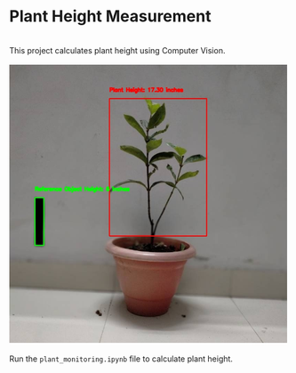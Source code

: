 # Plant Height Measurement
<br>
This project calculates plant height using Computer Vision.
<br>
<br>
<img src="https://github.com/tim3in/plant_height_measurement/blob/main/output_annotated_50.jpg?raw=true" width="500" >
<br><br>
Run the <code>plant_monitoring.ipynb</code> file to calculate plant height.
